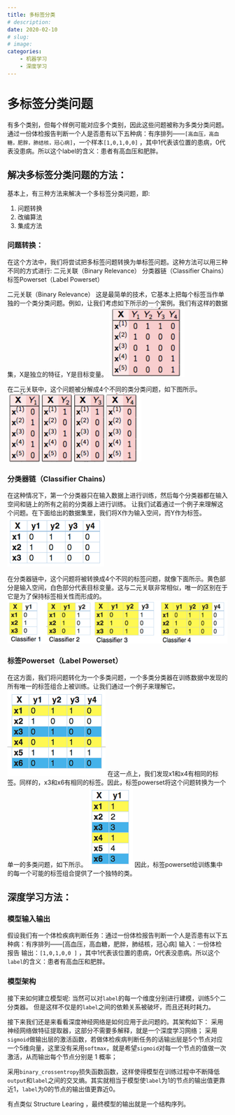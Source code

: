 ```yaml
---
title: 多标签分类
# description: 
date: 2020-02-10
# slug: 
# image: 
categories:
    - 机器学习
    - 深度学习
---
```


# 多标签分类问题
有多个类别，但每个样例可能对应多个类别，因此这些问题被称为多类分类问题。
通过一份体检报告判断一个人是否患有以下五种病：有序排列——`[高血压，高血糖，肥胖，肺结核，冠心病]`，一个样本`[1,0,1,0,0]` ，其中1代表该位置的患病，0代表没患病。所以这个label的含义：患者有高血压和肥胖。

## 解决多标签分类问题的方法：
基本上，有三种方法来解决一个多标签分类问题，即:
1. 问题转换
2. 改编算法
3. 集成方法

### 问题转换：
在这个方法中，我们将尝试把多标签问题转换为单标签问题。这种方法可以用三种不同的方式进行:
二元关联（Binary Relevance）
分类器链（Classifier Chains）
标签Powerset（Label Powerset）

二元关联（Binary Relevance）
这是最简单的技术，它基本上把每个标签当作单独的一个类分类问题。例如，让我们考虑如下所示的一个案例。我们有这样的数据集，X是独立的特征，Y是目标变量。
![1](1.png)

在二元关联中，这个问题被分解成4个不同的类分类问题，如下图所示。
![2](2.png)

### 分类器链（Classifier Chains）
在这种情况下，第一个分类器只在输入数据上进行训练，然后每个分类器都在输入空间和链上的所有之前的分类器上进行训练。
让我们试着通过一个例子来理解这个问题。在下面给出的数据集里，我们将X作为输入空间，而Y作为标签。
![3](3.png)

在分类器链中，这个问题将被转换成4个不同的标签问题，就像下面所示。黄色部分是输入空间，白色部分代表目标变量。这与二元关联非常相似，唯一的区别在于它是为了保持标签相关性而形成的。
![4](4.png)

### 标签Powerset（Label Powerset）
在这方面，我们将问题转化为一个多类问题，一个多类分类器在训练数据中发现的所有唯一的标签组合上被训练。让我们通过一个例子来理解它。
![5](5.png)
在这一点上，我们发现x1和x4有相同的标签。同样的，x3和x6有相同的标签。因此，标签powerset将这个问题转换为一个单一的多类问题，如下所示。
![6](6.png)
因此，标签powerset给训练集中的每一个可能的标签组合提供了一个独特的类。


## 深度学习方法：
### 模型输入输出
假设我们有一个体检疾病判断任务：通过一份体检报告判断一个人是否患有以下五种病：有序排列——[高血压，高血糖，肥胖，肺结核，冠心病]
输入：一份体检报告
输出：`[1,0,1,0,0 ]` ，其中1代表该位置的患病，0代表没患病。所以这个`label`的含义：患者有高血压和肥胖。
### 模型架构
接下来如何建立模型呢:
当然可以对`label`的每一个维度分别进行建模，训练5个二分类器。
但是这样不仅是的`label`之间的依赖关系被破坏，而且还耗时耗力。

接下来我们还是来看看深度神经网络是如何应用于此问题的。其架构如下：
采用神经网络做特征提取器，这部分不需要多解释，就是一个深度学习网络；
采用`sigmoid`做输出层的激活函数，若做体检疾病判断任务的话输出层是5个节点对应一个5维向量，这里没有采用`softmax`，就是希望`sigmoid`对每一个节点的值做一次激活，从而输出每个节点分别是 1 概率；

采用`binary_crossentropy`损失函数函数，这样使得模型在训练过程中不断降低`output`和`label`之间的交叉熵。其实就相当于模型使`label`为1的节点的输出值更靠近1，`label`为0的节点的输出值更靠近0。

有点类似 Structure Learing ，最终模型的输出就是一个结构序列。

